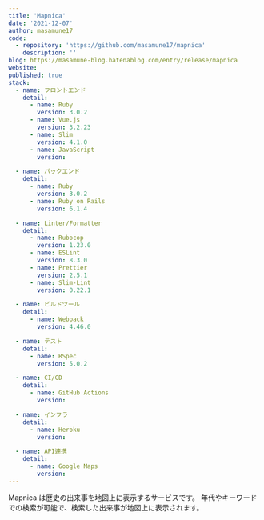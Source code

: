 ```yaml
---
title: 'Mapnica'
date: '2021-12-07'
author: masamune17
code:
  - repository: 'https://github.com/masamune17/mapnica'
    description: ''
blog: https://masamune-blog.hatenablog.com/entry/release/mapnica
website:
published: true
stack:
  - name: フロントエンド
    detail:
      - name: Ruby
        version: 3.0.2
      - name: Vue.js
        version: 3.2.23
      - name: Slim
        version: 4.1.0
      - name: JavaScript
        version:

  - name: バックエンド
    detail:
      - name: Ruby
        version: 3.0.2
      - name: Ruby on Rails
        version: 6.1.4

  - name: Linter/Formatter
    detail:
      - name: Rubocop
        version: 1.23.0
      - name: ESLint
        version: 8.3.0
      - name: Prettier
        version: 2.5.1
      - name: Slim-Lint
        version: 0.22.1

  - name: ビルドツール
    detail:
      - name: Webpack
        version: 4.46.0

  - name: テスト
    detail:
      - name: RSpec
        version: 5.0.2

  - name: CI/CD
    detail:
      - name: GitHub Actions
        version:

  - name: インフラ
    detail:
      - name: Heroku
        version:

  - name: API連携
    detail:
      - name: Google Maps
        version:
---
```


Mapnica は歴史の出来事を地図上に表示するサービスです。
年代やキーワードでの検索が可能で、検索した出来事が地図上に表示されます。
